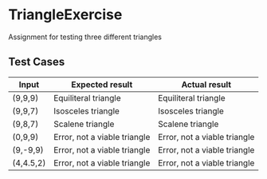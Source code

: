 # TriangleExercise

Assignment for testing three different triangles

## Test Cases

|Input      | Expected result            | Actual result              |
|-----------|----------------------------|----------------------------|
|(9,9,9)    |Equiliteral triangle        |Equiliteral triangle        |
|(9,9,7)    |Isosceles triangle          |Isosceles triangle          |
|(9,8,7)    |Scalene triangle            |Scalene triangle            |
|(0,9,9)    |Error, not a viable triangle|Error, not a viable triangle|
|(9,-9,9)   |Error, not a viable triangle|Error, not a viable triangle|
|(4,4.5,2)  |Error, not a viable triangle|Error, not a viable triangle|
